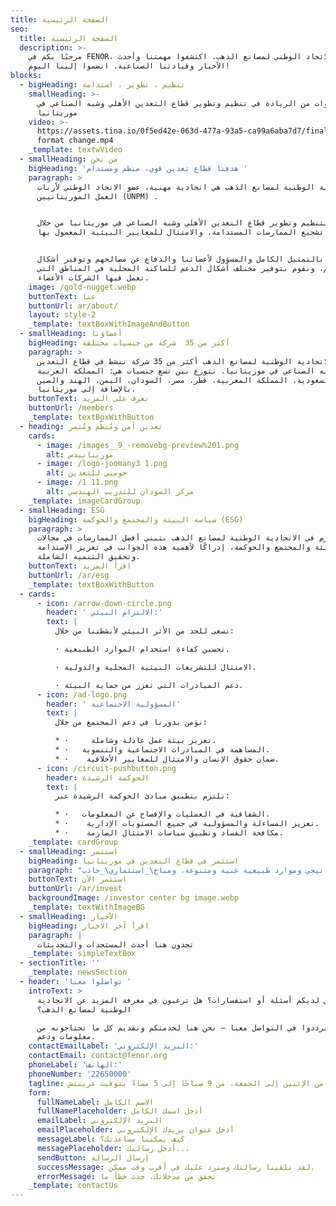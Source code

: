 ```yaml
---
title: الصفحة الرئيسية
seo:
  title: الصفحة الرئيسية
  description: >-
    مرحبًا بكم في FENOR، الاتحاد الوطني لمصانع الذهب. اكتشفوا مهمتنا وأحدث
    الأخبار وقيادتنا الصناعية. انضموا إلينا اليوم!
blocks:
  - bigHeading: تنظيم ، تطوير ، استدامة
    smallHeading: >-
      سنوات من الريادة في تنظيم وتطوير قطاع التعدين الأهلي وشبه الصناعي في
      موريتانيا
    video: >-
      https://assets.tina.io/0f5ed42e-063d-477a-93a5-ca99a6aba7d7/final before
      format change.mp4
    _template: textwVideo
  - smallHeading: من نحن
    bigHeading: 'هدفنا قطاع تعدين قوي، منظم ومستدام '
    paragraph: >
      الاتحادية الوطنية لمصانع الذهب هي اتحادية مهنية، عضو الاتحاد الوطني لأرباب
      العمل الموريتانيين (UNPM) .


      نسعى لتنظيم وتطوير قطاع التعدين الأهلي وشبه الصناعي في موريتانيا من خلال
      تشجيع الممارسات المستدامة، والامتثال للمعايير البيئية المعمول بها.


      نلتزم بالتمثيل الكامل والمسؤول لأعضائنا والدفاع عن مصالحهم وتوفير أشكال
      الدعم لهم، ونقوم بتوفير مختلف أشكال الدعم للساكنة المحلية في المناطق التي
      تعمل فيها الشركات الأعضاء.
    image: /gold-nugget.webp
    buttonText: عنا
    buttonUrl: ar/about/
    layout: style-2
    _template: textBoxWithImageAndButton
  - smallHeading: أعضاؤنا
    bigHeading: أكثر من 35  شركة من جنسيات مختلفة
    paragraph: >
      تضم الاتحادية الوطنية لمصانع الذهب أكثر من 35 شركة تنشط في قطاع التعدين
      الأهلي وشبه الصناعي في موريتانيا. تتوزع بين تسع جنسيات هي: المملكة العربية
      السعودية، المملكة المغربية، قطر، مصر، السودان، اليمن، الهند والصين
      بالإضافة إلى موريتانيا.
    buttonText: تعرف على المزيد
    buttonUrl: /members
    _template: textBoxWithButton
  - heading: تعدين آمن ومُنظَّم ومُثمر
    cards:
      - image: /images__9_-removebg-preview%201.png
        alt: موريتانيدس
      - image: /logo-joomany3 1.png
        alt: جومني للتعدين
      - image: /1 11.png
        alt: مركز السودان للتدريب الهندسي
    _template: imageCardGroup
  - smallHeading: ESG
    bigHeading: سياسة البيئة والمجتمع والحوكمة (ESG)
    paragraph: >
      نلتزم في الاتحادية الوطنية لمصانع الذهب بتبني أفضل الممارسات في مجالات:
      البيئة والمجتمع والحوكمة، إدراكًا لأهمية هذه الجوانب في تعزيز الاستدامة
      وتحقيق التنمية الشاملة.
    buttonText: اقرأ المزيد
    buttonUrl: /ar/esg
    _template: textBoxWithButton
  - cards:
      - icon: /arrow-down-circle.png
        header: ' الالتزام البيئي:'
        text: |
          نسعى للحد من الأثر البيئي لأنشطتنا من خلال:

          · تحسين كفاءة استخدام الموارد الطبيعية.

          · الامتثال للتشريعات البيئية المحلية والدولية.

          · دعم المبادرات التي تعزز من حماية البيئة.
      - icon: /ad-logo.png
        header: ' المسؤولية الاجتماعية'
        text: |
          نؤمن بدورنا في دعم المجتمع من خلال:

          * ·     تعزيز بيئة عمل عادلة وشاملة.
          * ·   المساهمة في المبادرات الاجتماعية والتنموية.
          * ·    ضمان حقوق الإنسان والامتثال للمعايير الأخلاقية.
      - icon: /circuit-pushbutton.png
        header: الحوكمة الرشيدة
        text: |
          نلتزم بتطبيق مبادئ الحوكمة الرشيدة عبر:

          * ·   الشفافية في العمليات والإفصاح عن المعلومات.
          * ·    تعزيز المساءلة والمسؤولية في جميع المستويات الإدارية.
          * ·    مكافحة الفساد وتطبيق سياسات الامتثال الصارمة.
    _template: cardGroup
  - smallHeading: استثمر
    bigHeading: استثمر في قطاع التعدين في موريتانيا
    paragraph: "موقع استراتيجي وموارد طبيعية غنية ومتنوعة، ومناخ\_استثماري\_جاذب\n"
    buttonText: استثمر الآن
    buttonUrl: /ar/invest
    backgroundImage: /investor center bg image.webp
    _template: textWithImageBG
  - smallHeading: الأخبار
    bigHeading: اقرأ آخر الاخبار
    paragraph: |
      تجدون هنا أحدث المستجدات والتحديثات
    _template: simpleTextBox
  - sectionTitle: ''
    _template: newsSection
  - header: 'تواصلوا معنا '
    introText: >
      هل لديكم أسئلة أو استفسارات؟ هل ترغبون في معرفة المزيد عن الاتحادية
      الوطنية لمصانع الذهب؟

      لا تترددوا في التواصل معنا — نحن هنا لخدمتكم وتقديم كل ما تحتاجونه من
      معلومات ودعم.
    contactEmailLabel: 'البريد الإلكتروني:'
    contactEmail: contact@fenor.org
    phoneLabel: 'الهاتف:'
    phoneNumber: '22650000'
    tagline: متوفر من الإثنين إلى الجمعة، من 9 صباحًا إلى 5 مساءً بتوقيت غرينتش
    form:
      fullNameLabel: الاسم الكامل
      fullNamePlaceholder: أدخل اسمك الكامل
      emailLabel: البريد الإلكتروني
      emailPlaceholder: أدخل عنوان بريدك الإلكتروني
      messageLabel: كيف يمكننا مساعدتك؟
      messagePlaceholder: أدخل رسالتك...
      sendButton: إرسال الرسالة
      successMessage: لقد تلقينا رسالتك وسنرد عليك في أقرب وقت ممكن.
      errorMessage: تحقق من مدخلاتك، حدث خطأ ما
    _template: contactUs
---
```


